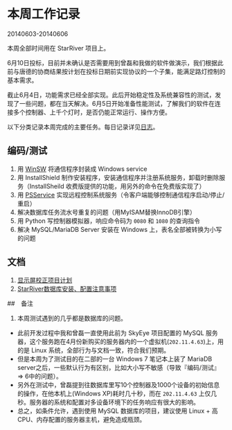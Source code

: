 # 本周工作记录

20140603-20140606

本周全部时间用在 StarRiver 项目上。

6月10日投标，目前并未确认是否需要用到曾磊和我做的软件做演示，我们根据此前与唐德的协商结果按计划在投标日期前实现协议的一个子集，能满足路灯控制的基本需求。

截止6月4日，功能需求已经全部实现。此后开始稳定性及系统兼容性的测试，发现了一些问题，都在当天解决。6月5日开始准备性能测试，了解我们的软件在连接多个控制器、上千个灯时，是否仍能正常运行、操作方便。

以下分类记录本周完成的主要任务。每日记录详见[日志](http://www.qingpei.me/sansi-book/worklog/201406.html)。

## 编码/测试

1. 用 [WinSW](https://github.com/kohsuke/winsw) 将通信程序封装成 Windows service
2. 用 InstallShield 制作安装程序，安装通信程序并注册系统服务，卸载时删除服务（InstallSheild 收费版提供的功能，用另外的命令在免费版实现了）
3. 用 [PSService](http://technet.microsoft.com/en-us/sysinternals/bb897542.aspx) 实现远程控制系统服务（令客户端能够控制通信程序启动/停止/重启）
4. 解决数据库任务流水号重复的问题（用MyISAM替换InnoDB引擎） 
5. 用 Python 写控制器模拟器，响应命令码为 `0080` 和 `1080` 的查询指令 
6. 解决 MySQL/MariaDB Server 安装在 Windows 上，表名全部被转换为小写的问题

## 文档

1. [显示屏校正项目计划](https://github.com/Sansi/LED-Calibration/raw/master/doc/plan/led_calibration.pdf)
2. [StarRiver数据库安装、配置注意事项](http://www.qingpei.me/sansi-book/led_control/db_setup.html)

##　备注

1. 本周测试遇到的几乎都是数据库的问题。
  - 此前开发过程中我和曾磊一直使用此前为 SkyEye 项目配置的 MySQL 服务器，这个服务跑在4月份新购买的服务器内的一个虚拟机(`202.11.4.63`)上，用的是 Linux 系统，全部行为与文档一致，符合我们预期。
  - 但是本周为了测试目的在二部的一台 Windows 7 笔记本上装了 MariaDB server之后，一些默认行为有区别，比如大小写不敏感（导致『编码/测试』=> 6中的问题）。
  - 另外在测试中，曾磊提到往数据库里写10个控制器及1000个设备的初始信息的操作，在他本机上(Windows XP)耗时几十秒，而在 `202.11.4.63` 上仅几秒。服务器的系统和配置对多设备环境下的任务响应有很大的影响。
  - 总之，如条件允许，遇到使用 MySQL 数据库的项目，建议使用 Linux + 高CPU、内存配置的服务器主机，避免造成瓶颈。